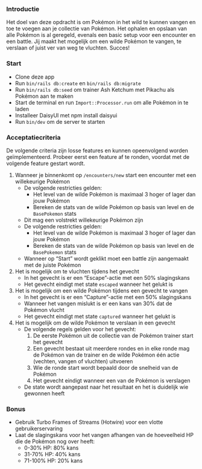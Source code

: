 ### Introductie

Het doel van deze opdracht is om Pokémon in het wild te kunnen vangen en toe te voegen aan je collectie van Pokémon. Het ophalen en opslaan van alle Pokémon is al geregeld, evenals een basic setup voor een encounter en een battle. Jij maakt het mogelijk om een wilde Pokémon te vangen, te verslaan of juist ver van weg te vluchten. Succes!

### Start
- Clone deze app
- Run `bin/rails db:create` en `bin/rails db:migrate`
- Run `bin/rails db:seed` om trainer Ash Ketchum met Pikachu als Pokémon aan te maken
- Start de terminal en run `Import::Processor.run` om alle Pokémon in te laden
- Installeer DaisyUI met npm install daisyui
- Run `bin/dev` om de server te starten

### Acceptatiecriteria
De volgende criteria zijn losse features en kunnen opeenvolgend worden geïmplementeerd. Probeer eerst een feature af te ronden, voordat met de volgende feature gestart wordt.

1. Wanneer je binnenkomt op `/encounters/new` start een encounter met een willekeurige Pokémon
    - De volgende restricties gelden:
        - Het level van de wilde Pokémon is maximaal 3 hoger of lager dan jouw Pokémon
        - Bereken de stats van de wilde Pokémon op basis van level en de `BasePokemon` stats
    - Dit mag een volstrekt willekeurige Pokémon zijn
    - De volgende restricties gelden:
        - Het level van de wilde Pokémon is maximaal 3 hoger of lager dan jouw Pokémon
        - Bereken de stats van de wilde Pokémon op basis van level en de `BasePokemon` stats
    - Wanneer op “Start” wordt geklikt moet een battle zijn aangemaakt met de juiste Pokémon
2. Het is mogelijk om te vluchten tijdens het gevecht
    - In het gevecht is er een “Escape”-actie met een 50% slagingskans
    - Het gevecht eindigt met state `escaped` wanneer het gelukt is
3. Het is mogelijk om een wilde Pokémon tijdens een gevecht te vangen
    - In het gevecht is er een “Capture”-actie met een 50% slagingskans
    - Wanneer het vangen mislukt is er een kans van 30% dat de Pokémon vlucht
    - Het gevecht eindigt met state `captured` wanneer het gelukt is
4. Het is mogelijk om de wilde Pokémon te verslaan in een gevecht
    - De volgende regels gelden voor het gevecht:
        1. De eerste Pokémon uit de collectie van de Pokémon trainer start het gevecht
        2. Een gevecht bestaat uit meerdere rondes en in elke ronde mag de Pokémon van de trainer en de wilde Pokémon één actie (vechten, vangen of vluchten) uitvoeren
        3. Wie de ronde start wordt bepaald door de snelheid van de Pokémon
        4. Het gevecht eindigt wanneer een van de Pokémon is verslagen
    - De state wordt aangepast naar het resultaat en het is duidelijk wie gewonnen heeft

### Bonus

- Gebruik Turbo Frames of Streams (Hotwire) voor een vlotte gebruikerservaring
- Laat de slagingskans voor het vangen afhangen van de hoeveelheid HP die de Pokémon nog over heeft:
    - 0-30% HP: 80% kans
    - 31-70% HP: 40% kans
    - 71-100% HP: 20% kans
